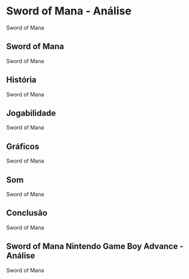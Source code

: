 ---
---

# Sword of Mana - Análise

Sword of Mana

## Sword of Mana

Sword of Mana

## História

Sword of Mana

## Jogabilidade

Sword of Mana

## Gráficos

Sword of Mana

## Som

Sword of Mana

## Conclusão

Sword of Mana

## Sword of Mana Nintendo Game Boy Advance - Análise

Sword of Mana
